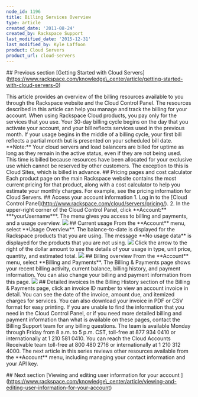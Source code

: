 ```yaml
---
node_id: 1196
title: Billing Services Overview
type: article
created_date: '2011-08-24'
created_by: Rackspace Support
last_modified_date: '2015-12-31'
last_modified_by: Kyle Laffoon
product: Cloud Servers
product_url: cloud-servers
---
```


\#\# Previous section \[Getting Started with Cloud
Servers\](https://www.rackspace.com/knowledge\_center/article/getting-started-with-cloud-servers-0)



This article provides an overview of the billing resources available to
you through the Rackspace website and the Cloud Control Panel. The
resources described in this article can help you manage and track the
billing for your account. When using Rackspace Cloud products, you pay
only for the services that you use. Your 30-day billing cycle begins on
the day that you activate your account, and your bill reflects services
used in the previous month. If your usage begins in the middle of a
billing cycle, your first bill reflects a partial month but is presented
on your scheduled bill date. \*\*Note:\*\* Your cloud servers and load
balancers are billed for uptime as long as they remain in the active
status, even if they are not being used. This time is billed because
resources have been allocated for your exclusive use which cannot be
reserved by other customers. The exception to this is Cloud Sites, which
is billed in advance. \#\# Pricing pages and cost calculator Each
product page on the main Rackspace website contains the most current
pricing for that product, along with a cost calculator to help you
estimate your monthly charges. For example, see the pricing information
for Cloud Servers. \#\# Access your account information 1. Log in to the
\[Cloud Control
Panel\](http://www.rackspace.com/cloud/servers/pricing/). 2. In the
upper-right corner of the Cloud Control Panel, click \*\*Account:\*\*
\*\*\*yourUsername\*\*\*. The menu gives you access to billing and
payments, and a usage overview.
![](https://8026b2e3760e2433679c-fffceaebb8c6ee053c935e8915a3fbe7.ssl.cf2.rackcdn.com/field/image/Untitled_0.png)
\#\# Current usage From the \*\*Account\*\* menu, select \*\*Usage
Overview\*\*. The balance-to-date is displayed for the Rackspace
products that you are using. The message \*\*No usage data\*\* is
displayed for the products that you are not using.
![](https://8026b2e3760e2433679c-fffceaebb8c6ee053c935e8915a3fbe7.ssl.cf2.rackcdn.com/field/image/Screen%20Shot%202015-01-12%20at%209.43.59%20PM_0.png)
Click the arrow to the right of the dollar amount to see the details of
your usage in type, unit price, quantity, and estimated total.
![](https://8026b2e3760e2433679c-fffceaebb8c6ee053c935e8915a3fbe7.ssl.cf2.rackcdn.com/field/image/currentusage.png)
\#\# Billing overview From the \*\*Account\*\* menu, select \*\*Billing
and Payments\*\*. The Billing & Payments page shows your recent billing
activity, current balance, billing history, and payment information. You
can also change your billing and payment information from this page.
![](https://8026b2e3760e2433679c-fffceaebb8c6ee053c935e8915a3fbe7.ssl.cf2.rackcdn.com/field/image/billingpmts2.png)
\#\# Detailed invoices In the Billing History section of the Billing &
Payments page, click an invoice ID number to view an account invoice in
detail. You can see the date of the invoice, amount due, and itemized
charges for services. You can also download your invoice in PDF or CSV
format for easy printing. If you are unable to find the information that
you need in the Cloud Control Panel, or if you need more detailed
billing and payment information than what is available on these pages,
contact the Billing Support team for any billing questions. The team is
available Monday through Friday from 8 a.m. to 5 p.m. CST, toll-free at
877 934 0410 or internationally at 1 210 581 0410. You can reach the
Cloud Accounts Receivable team toll-free at 800 480 2716 or
internationally at 1 210 312 4000. The next article in this series
reviews other resources available from the \*\*Account\*\* menu,
including managing your contact information and your API key.



\#\# Next section \[Viewing and editing user information for your
account
\](https://www.rackspace.com/knowledge\_center/article/viewing-and-editing-user-information-for-your-account)

